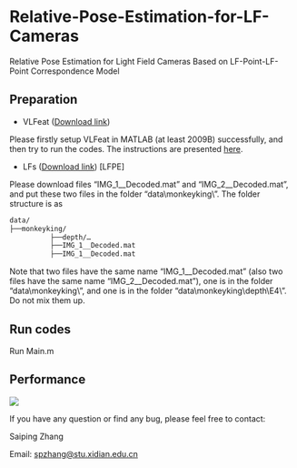 # Relative-Pose-Estimation-for-LF-Cameras
Relative Pose Estimation for Light Field Cameras Based on LF-Point-LF-Point Correspondence Model

## Preparation

- VLFeat ([Download link](https://www.vlfeat.org/download.html))

Please firstly setup VLFeat in MATLAB (at least 2009B) successfully, and then try to run the codes. The instructions are presented [here](https://www.vlfeat.org/install-matlab.html).

- LFs ([Download link](https://pan.baidu.com/s/1qfivKb8pYvaIGuGR8NvGPg)) [LFPE]

Please download files “IMG_1__Decoded.mat” and “IMG_2__Decoded.mat”, and put these two files in the folder “data\monkeyking\”. The folder structure is as

```tex
data/
├──monkeyking/
          ├──depth/…
          ├──IMG_1__Decoded.mat
          ├──IMG_1__Decoded.mat
```

Note that two files have the same name “IMG_1__Decoded.mat” (also two files have the same name “IMG_2__Decoded.mat”), one is in the folder “data\monkeyking\”, and one is in the folder “data\monkeyking\depth\E4\”. Do not mix them up.
## Run codes

Run Main.m

## Performance

![](performance/performance.png)

If you have any question or find any bug, please feel free to contact:

Saiping Zhang

Email: spzhang@stu.xidian.edu.cn
